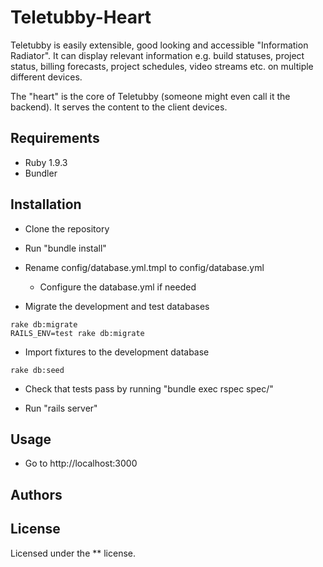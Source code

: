 Teletubby-Heart
===============

Teletubby is easily extensible, good looking and accessible "Information Radiator". It can display relevant information e.g. build statuses, project status, billing forecasts, project schedules, video streams etc. on multiple different devices.

The "heart" is the core of Teletubby (someone might even call it the backend). It serves the content to the client devices.

Requirements
------------

* Ruby 1.9.3
* Bundler

Installation
------------

* Clone the repository

* Run "bundle install"

* Rename config/database.yml.tmpl to config/database.yml
    * Configure the database.yml if needed

* Migrate the development and test databases
```
rake db:migrate
RAILS_ENV=test rake db:migrate
```

* Import fixtures to the development database
```
rake db:seed
```

* Check that tests pass by running "bundle exec rspec spec/"

* Run "rails server"


Usage
-----

* Go to http://localhost:3000


Authors
-------


License
-------

Licensed under the ** license.